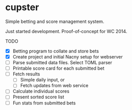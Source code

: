 cupster
=======

Simple betting and score management system. 

Just started development. Proof-of-concept for WC 2014.

TODO
- [x] Betting program to collate and store bets
- [x] Create project and initial Nacny setup for webserver
- [ ] Parse submitted data files. Select TOML parser
- [ ] Printable score card for each submitted bet
- [ ] Fetch results 
    - [ ] Simple daily input, or
    - [ ] Fetch updates from web service
- [ ] Calculate individual scores
- [ ] Present sorted score list
- [ ] Fun stats from submitted bets
